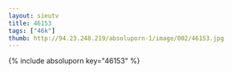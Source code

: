 ```yaml
--- 
layout: sieutv
title: 46153
tags: ["46k"]
thumb: http://94.23.248.219/absoluporn-1/image/002/46153.jpg
---
```

{% include absoluporn key="46153" %} 
